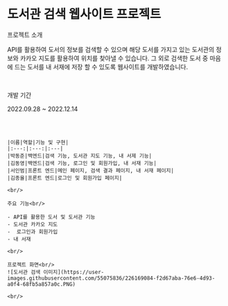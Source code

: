 # 도서관 검색 웹사이트 프로젝트

프로젝트 소개<br/>

API를 활용하여 도서의 정보를 검색할 수 있으며 해당 도서를 가지고 있는 도서관의 정보와 카카오 지도를 활용하여 위치를 찾아낼 수 있습니다.
그 외로 검색한 도서 중 마음에 드는 도서를 내 서재에 저장 할 수 있도록 웹사이트를 개발하였습니다.

<br/>


개발 기간<br/>

2022.09.28 ~ 2022.12.14

<br/>


```멤버 구성<br/>

|이름|역할|기능 및 구현|
|:---:|:---:|:---|
|박동준|백엔드|검색 기능, 도서관 지도 기능, 내 서제 기능|
|김동영|백엔드|검색 기능, 로그인 및 회원가입, 내 서재 기능|
|서인범|프론트 엔드|메인 페이지, 검색 결과 페이지, 내 서재 페이지|
|김종율|프론트 엔드|로그인 및 회원가입 페이지|

<br/>

주요 기능<br/>

- API를 활용한 도서 및 도서관 기능
- 도서관 카카오 지도
-  로그인과 회원가입
- 내 서재

<br/>

프로젝트 화면<br/>
![도서관 검색 이미지](https://user-images.githubusercontent.com/55075836/226169084-f2d67aba-76e6-4d93-a0f4-68fb5a857a0c.PNG)

<br/>

